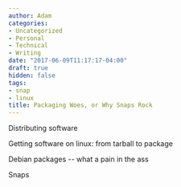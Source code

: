 ```yaml
---
author: Adam
categories:
- Uncategorized
- Personal
- Technical
- Writing
date: "2017-06-09T11:17:17-04:00"
draft: true
hidden: false
tags:
- snap
- linux
title: Packaging Woes, or Why Snaps Rock
---
```



Distributing software

Getting software on linux: from tarball to package

Debian packages -- what a pain in the ass

Snaps
